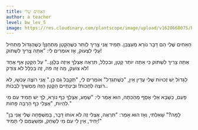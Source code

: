 ```yaml
---
title: הָאַחִים שֶׁלִּי
author: a teacher
level: bw_lev_5
image: https://res.cloudinary.com/plantscope/image/upload/v1628668075/bookworm_webapp/illustrations/eahjy_wlj.jpg
---
```

הָאַחִים שֶׁלִּי הֵם דָּבָר נוֹרָא מְעַצְבֵּן.
תָּמִיד אֲנִי צָרִיךְ לְוַתֵּר כְּשֶׁהַקָּטָן מִתְחַנֵּן!
כְּשֶׁהַגָּדוֹל מַתְחִיל עָלַי לִצְעוֹק,
אָז אוֹמְרִים לִי: "אַתָּה צָרִיךְ לִשְׁתּוֹק!

אַתָּה צָרִיךְ לִשְׁתּוֹק כִּי אַתָּה יוֹתֵר קָטָן,
וּבִכְלַל, תִּרְאֶה אֶצְלְךָ אֵיזֶה בַּלָגָן.."
עַל הַקָּטָן אַף אֶחָד לֹא צוֹעֵק,
מַה זֶּה פֹּה, זֶה בִּכְלַל לֹא צוֹדֵק!

לַגָּדוֹל יֵשׁ זְכוּיוֹת שֶׁלִּי עֲדַיִן אֵין,
"כְּשֶׁתִּגְדַל" אוֹמְרִים לִי, "תְּקַבֵּל גַּם כֵּן."
אֲנִי רוֹצֶה עַכְשָׁו, לֹא רוֹצֶה לְחַכּוֹת!
וּבֵינְתַיִים הַקָּטָן הַזֶּה מַמְשִׁיךְ לִבְכּוֹת..

פַּעַם, כְּשֶׁבָּא אֵלַי אָסָף מֵהַכִּתָּה,
הוּא אָמַר לִי: "שְׁמַע, אֶצְלְךָ כֵּף נוֹרָא,
לְךָ יֵשׁ תָּמִיד עִם מִי לִהְיוֹת,
"אֶצְלִי כֵּף הַרְבֵּה פָּחוֹת."

"לָמָּה?" שָׁאַלְתִּי, וְאָז הוּא אָמַר:
"תִּרְאֶה, אֶצְלִי זֶה לֹא אוֹתוֹ דָּבָר,
בַּמִשְׁפָּחָה שֶׁלִּי אֲנִי בֵּן יָחִיד,
אֵין לִי עִם מִי לְשַׂחֵק, וּמְשַׁעֲמֵם לִי תָּמִיד!"